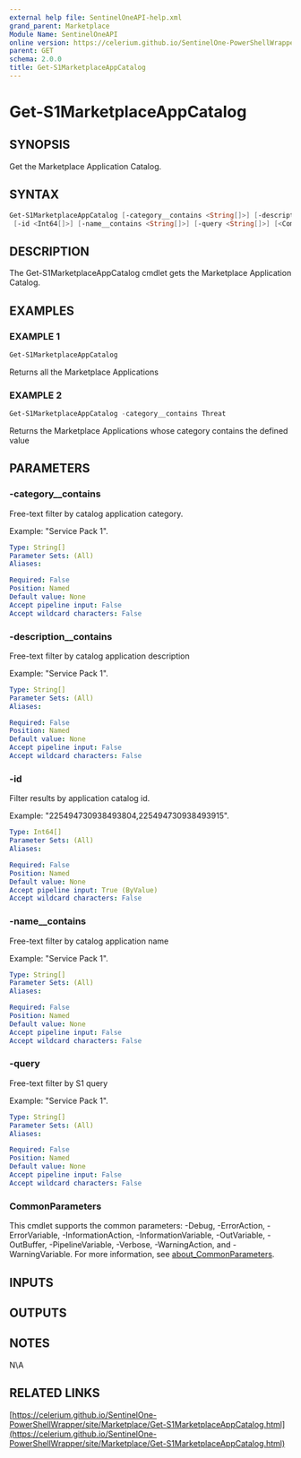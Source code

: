 ```yaml
---
external help file: SentinelOneAPI-help.xml
grand_parent: Marketplace
Module Name: SentinelOneAPI
online version: https://celerium.github.io/SentinelOne-PowerShellWrapper/site/Marketplace/Get-S1MarketplaceAppCatalog.html
parent: GET
schema: 2.0.0
title: Get-S1MarketplaceAppCatalog
---
```


# Get-S1MarketplaceAppCatalog

## SYNOPSIS
Get the Marketplace Application Catalog.

## SYNTAX

```powershell
Get-S1MarketplaceAppCatalog [-category__contains <String[]>] [-description__contains <String[]>]
 [-id <Int64[]>] [-name__contains <String[]>] [-query <String[]>] [<CommonParameters>]
```

## DESCRIPTION
The Get-S1MarketplaceAppCatalog cmdlet gets the Marketplace Application Catalog.

## EXAMPLES

### EXAMPLE 1
```powershell
Get-S1MarketplaceAppCatalog
```

Returns all the Marketplace Applications

### EXAMPLE 2
```powershell
Get-S1MarketplaceAppCatalog -category__contains Threat
```

Returns the Marketplace Applications whose category contains the defined value

## PARAMETERS

### -category__contains
Free-text filter by catalog application category.

Example: "Service Pack 1".

```yaml
Type: String[]
Parameter Sets: (All)
Aliases:

Required: False
Position: Named
Default value: None
Accept pipeline input: False
Accept wildcard characters: False
```

### -description__contains
Free-text filter by catalog application description

Example: "Service Pack 1".

```yaml
Type: String[]
Parameter Sets: (All)
Aliases:

Required: False
Position: Named
Default value: None
Accept pipeline input: False
Accept wildcard characters: False
```

### -id
Filter results by application catalog id.

Example: "225494730938493804,225494730938493915".

```yaml
Type: Int64[]
Parameter Sets: (All)
Aliases:

Required: False
Position: Named
Default value: None
Accept pipeline input: True (ByValue)
Accept wildcard characters: False
```

### -name__contains
Free-text filter by catalog application name

Example: "Service Pack 1".

```yaml
Type: String[]
Parameter Sets: (All)
Aliases:

Required: False
Position: Named
Default value: None
Accept pipeline input: False
Accept wildcard characters: False
```

### -query
Free-text filter by S1 query

Example: "Service Pack 1".

```yaml
Type: String[]
Parameter Sets: (All)
Aliases:

Required: False
Position: Named
Default value: None
Accept pipeline input: False
Accept wildcard characters: False
```

### CommonParameters
This cmdlet supports the common parameters: -Debug, -ErrorAction, -ErrorVariable, -InformationAction, -InformationVariable, -OutVariable, -OutBuffer, -PipelineVariable, -Verbose, -WarningAction, and -WarningVariable. For more information, see [about_CommonParameters](http://go.microsoft.com/fwlink/?LinkID=113216).

## INPUTS

## OUTPUTS

## NOTES
N\A

## RELATED LINKS

[https://celerium.github.io/SentinelOne-PowerShellWrapper/site/Marketplace/Get-S1MarketplaceAppCatalog.html](https://celerium.github.io/SentinelOne-PowerShellWrapper/site/Marketplace/Get-S1MarketplaceAppCatalog.html)

